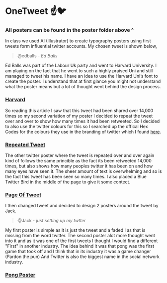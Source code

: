 # OneTweet :point_up::bird:

### All posters can be found in the poster folder above ^

In class we used AI (Illustrator) to create typography posters using first tweets form influential twitter accounts. My chosen tweet is shown below,

> @edballs - _Ed Balls_

Ed Balls was part of the Labour Uk party and went to Harvard University. I am playing on the fact that he went to such a highly praised Uni and still managed to tweet his name. I have an idea to use the Harvard Uni’s font to create the poster. I understand that at first glance you might not understand what the poster means but a lot of thought went behind the design process.

### [Harvard](/Posters/EdBalls.jpg)

So reading this article I saw that this tweet had been shared over 14,000 times so my second variation of my poster I decided to repeat the tweet over and over to show how many times it had been retweeted. So I decided to also use the twitter colours for this so I searched up the offical Hex Codes for the colours they use in the branding of twitter which I found [here](http://designpieces.com/2012/12/twitter-colour-palette/). 

### [Repeated Tweet](/Posters/EdBalls2.jpg)

The other twitter poster where the tweet is repeated over and over again kind of follows the same princible as the fact its been retweeted 14,000 times, but also shows how many peoples twitter it has been on and how many eyes have seen it. The sheer amount of text is overwhelming and so is the fact this tweet has been seen so many times. I also placed a Blue Twitter Bird in the middle of the page to give it some contect.


### [Page Of Tweet](/Posters/EdBalls3.jpg)


I then changed tweet and decided to design 2 posters around the tweet by Jack.

> @Jack - _just setting up my twtter_

My first poster is simple as it is just the tweet and a faded I as that is missing from the word twitter. The second poster alot more thought went into it and as it was one of the first tweets I thought I would find a different "First" in another industry. The idea behind it was that pong was the first game that took off and I think that in its industry it was a game changer (Pardon the pun) And Twitter is also the biggest name in the social network industry.

### [Pong Poster](/Posters/pong.jpg)
